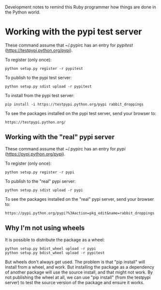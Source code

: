 Development notes to remind this Ruby programmer how things are done
in the Python world.

# Working with the pypi test server

These command assume that ~/.pypirc has an entry for _pypitest_
(https://testpypi.python.org/pypi).

To register (only once):

    python setup.py register -r pypitest

To publish to the pypi test server:

    python setup.py sdist upload -r pypitest

To install from the pypi test server:

    pip install -i https://testpypi.python.org/pypi rabbit_droppings

To see the packages installed on the pypi test server, send your
browser to:

    https://testpypi.python.org/

## Working with the "real" pypi server

These command assume that ~/.pypirc has an entry for _pypi_
(https://pypi.python.org/pypi).

To register (only once):

    python setup.py register -r pypi

To publish to the "real" pypi server:

    python setup.py sdist upload -r pypi

To see the packages installed on the "real" pypi server, send your
browser to:

    https://pypi.python.org/pypi?%3Aaction=pkg_edit&name=rabbit_droppings

## Why I'm not using wheels

It is possible to distribute the package as a wheel:

    python setup.py bdist_wheel upload -r pypi
    python setup.py bdist_wheel upload -r pypitest

But wheels don't always get used.  The problem is that "pip install"
will install from a wheel, and work.  But installing the package as a
dependency of another package will use the source install, and that
might not work.  By not publishing the wheel at all, we can use "pip
install" (from the testpypi server) to test the source version of the
package and ensure it works.
